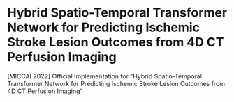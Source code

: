 # Hybrid Spatio-Temporal Transformer Network for Predicting Ischemic Stroke Lesion Outcomes from 4D CT Perfusion Imaging
[MICCAI 2022] Official Implementation for "Hybrid Spatio-Temporal Transformer Network for Predicting Ischemic Stroke Lesion Outcomes from 4D CT Perfusion Imaging"
